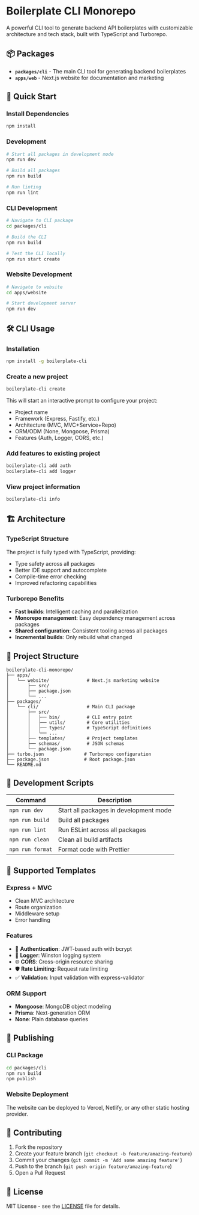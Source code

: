 # Boilerplate CLI Monorepo

A powerful CLI tool to generate backend API boilerplates with customizable architecture and tech stack, built with TypeScript and Turborepo.

## 📦 Packages

- **`packages/cli`** - The main CLI tool for generating backend boilerplates
- **`apps/web`** - Next.js website for documentation and marketing

## 🚀 Quick Start

### Install Dependencies

```bash
npm install
```

### Development

```bash
# Start all packages in development mode
npm run dev

# Build all packages
npm run build

# Run linting
npm run lint
```

### CLI Development

```bash
# Navigate to CLI package
cd packages/cli

# Build the CLI
npm run build

# Test the CLI locally
npm run start create
```

### Website Development

```bash
# Navigate to website
cd apps/website

# Start development server
npm run dev
```

## 🛠️ CLI Usage

### Installation

```bash
npm install -g boilerplate-cli
```

### Create a new project

```bash
boilerplate-cli create
```

This will start an interactive prompt to configure your project:
- Project name
- Framework (Express, Fastify, etc.)
- Architecture (MVC, MVC+Service+Repo)
- ORM/ODM (None, Mongoose, Prisma)
- Features (Auth, Logger, CORS, etc.)

### Add features to existing project

```bash
boilerplate-cli add auth
boilerplate-cli add logger
```

### View project information

```bash
boilerplate-cli info
```

## 🏗️ Architecture

### TypeScript Structure

The project is fully typed with TypeScript, providing:
- Type safety across all packages
- Better IDE support and autocomplete
- Compile-time error checking
- Improved refactoring capabilities

### Turborepo Benefits

- **Fast builds**: Intelligent caching and parallelization
- **Monorepo management**: Easy dependency management across packages
- **Shared configuration**: Consistent tooling across all packages
- **Incremental builds**: Only rebuild what changed

## 📁 Project Structure

```
boilerplate-cli-monorepo/
├── apps/
│   └── website/              # Next.js marketing website
│       ├── src/
│       ├── package.json
│       └── ...
├── packages/
│   └── cli/                  # Main CLI package
│       ├── src/
│       │   ├── bin/          # CLI entry point
│       │   ├── utils/        # Core utilities
│       │   ├── types/        # TypeScript definitions
│       │   └── ...
│       ├── templates/        # Project templates
│       ├── schemas/          # JSON schemas
│       └── package.json
├── turbo.json               # Turborepo configuration
├── package.json             # Root package.json
└── README.md
```

## 🔧 Development Scripts

| Command | Description |
|---------|-------------|
| `npm run dev` | Start all packages in development mode |
| `npm run build` | Build all packages |
| `npm run lint` | Run ESLint across all packages |
| `npm run clean` | Clean all build artifacts |
| `npm run format` | Format code with Prettier |

## 📝 Supported Templates

### Express + MVC
- Clean MVC architecture
- Route organization
- Middleware setup
- Error handling

### Features
- 🔐 **Authentication**: JWT-based auth with bcrypt
- 📝 **Logger**: Winston logging system
- 🌐 **CORS**: Cross-origin resource sharing
- 🛡️ **Rate Limiting**: Request rate limiting
- ✅ **Validation**: Input validation with express-validator

### ORM Support
- **Mongoose**: MongoDB object modeling
- **Prisma**: Next-generation ORM
- **None**: Plain database queries

## 🚀 Publishing

### CLI Package

```bash
cd packages/cli
npm run build
npm publish
```

### Website Deployment

The website can be deployed to Vercel, Netlify, or any other static hosting provider.

## 🤝 Contributing

1. Fork the repository
2. Create your feature branch (`git checkout -b feature/amazing-feature`)
3. Commit your changes (`git commit -m 'Add some amazing feature'`)
4. Push to the branch (`git push origin feature/amazing-feature`)
5. Open a Pull Request

## 📄 License

MIT License - see the [LICENSE](LICENSE) file for details.
